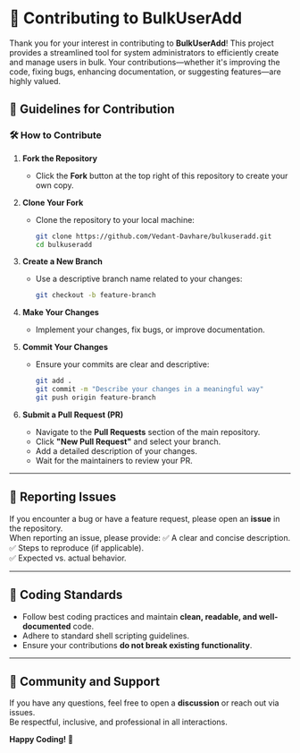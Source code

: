 # 🚀 Contributing to BulkUserAdd

Thank you for your interest in contributing to **BulkUserAdd**! This project provides a streamlined tool for system administrators to efficiently create and manage users in bulk. Your contributions—whether it's improving the code, fixing bugs, enhancing documentation, or suggesting features—are highly valued.  

## 📜 Guidelines for Contribution

### 🛠️ **How to Contribute**
1. **Fork the Repository**  
   - Click the **Fork** button at the top right of this repository to create your own copy.

2. **Clone Your Fork**  
   - Clone the repository to your local machine:
     ```bash
     git clone https://github.com/Vedant-Davhare/bulkuseradd.git
     cd bulkuseradd
     ```

3. **Create a New Branch**  
   - Use a descriptive branch name related to your changes:
     ```bash
     git checkout -b feature-branch
     ```

4. **Make Your Changes**  
   - Implement your changes, fix bugs, or improve documentation.

5. **Commit Your Changes**  
   - Ensure your commits are clear and descriptive:
     ```bash
     git add .
     git commit -m "Describe your changes in a meaningful way"
     git push origin feature-branch
     ```

6. **Submit a Pull Request (PR)**  
   - Navigate to the **Pull Requests** section of the main repository.
   - Click **"New Pull Request"** and select your branch.
   - Add a detailed description of your changes.
   - Wait for the maintainers to review your PR.

---

## 🐛 **Reporting Issues**
If you encounter a bug or have a feature request, please open an **issue** in the repository.  
When reporting an issue, please provide:
✅ A clear and concise description.  
✅ Steps to reproduce (if applicable).  
✅ Expected vs. actual behavior.  

---

## 🔹 **Coding Standards**
- Follow best coding practices and maintain **clean, readable, and well-documented** code.
- Adhere to standard shell scripting guidelines.
- Ensure your contributions **do not break existing functionality**.

---

## 💬 **Community and Support**
If you have any questions, feel free to open a **discussion** or reach out via issues.  
Be respectful, inclusive, and professional in all interactions.

**Happy Coding! 🎉**

